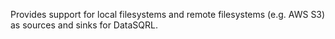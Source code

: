 Provides support for local filesystems and remote filesystems (e.g. AWS S3) as sources and sinks for DataSQRL.